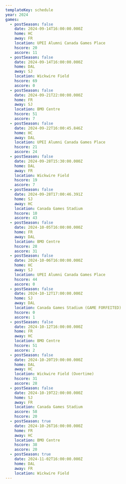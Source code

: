 ```yaml
---
templateKey: schedule
year: 2024
games:
  - postSeason: false
    date: 2024-09-14T16:00:00.000Z
    home: HC
    away: FR
    location: UPEI Alumni Canada Games Place
    hscore: 20
    ascore: 11
  - postSeason: false
    date: 2024-09-14T16:00:00.000Z
    home: DAL
    away: SJ
    location: Wickwire Field
    hscore: 69
    ascore: 0
  - postSeason: false
    date: 2024-09-21T22:00:00.000Z
    home: FR
    away: SJ
    location: BMO Centre
    hscore: 51
    ascore: 7
  - postSeason: false
    date: 2024-09-22T16:00:45.846Z
    home: HC
    away: DAL
    location: UPEI Alumni Canada Games Place
    hscore: 21
    ascore: 24
  - postSeason: false
    date: 2024-09-28T15:30:00.000Z
    home: DAL
    away: FR
    location: Wickwire Field
    hscore: 19
    ascore: 7
  - postSeason: false
    date: 2024-09-28T17:00:46.391Z
    home: SJ
    away: HC
    location: Canada Games Stadium
    hscore: 10
    ascore: 43
  - postSeason: false
    date: 2024-10-05T16:00:00.000Z
    home: FR
    away: DAL
    location: BMO Centre
    hscore: 28
    ascore: 31
  - postSeason: false
    date: 2024-10-06T16:00:00.000Z
    home: HC
    away: SJ
    location: UPEI Alumni Canada Games Place
    hscore: 44
    ascore: 0
  - postSeason: false
    date: 2024-10-12T17:00:00.000Z
    home: SJ
    away: DAL
    location: Canada Games Stadium (GAME FORFEITED)
    hscore: 0
    ascore: 1
  - postSeason: false
    date: 2024-10-12T16:00:00.000Z
    home: FR
    away: HC
    location: BMO Centre
    hscore: 51
    ascore: 2
  - postSeason: false
    date: 2024-10-20T19:00:00.000Z
    home: DAL
    away: HC
    location: Wickwire Field (Overtime)
    hscore: 31
    ascore: 28
  - postSeason: false
    date: 2024-10-19T22:00:00.000Z
    home: SJ
    away: FR
    location: Canada Games Stadium
    ascore: 58
    hscore: 20
  - postSeason: true
    date: 2024-10-26T16:00:00.000Z
    home: FR
    away: HC
    location: BMO Centre
    hscore: 38
    ascore: 20
  - postSeason: true
    date: 2024-11-02T16:00:00.000Z
    home: DAL
    away: FR
    location: Wickwire Field
---
```

